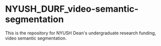 # NYUSH_DURF_video-semantic-segmentation
This is the repository for NYUSH Dean's undergraduate research funding, video semantic segmentation.
